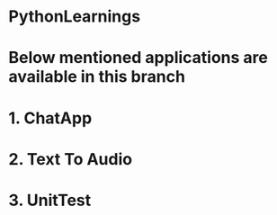 # PythonLearnings
# Below mentioned applications are available in this branch

# 1. ChatApp
# 2. Text To Audio
# 3. UnitTest
